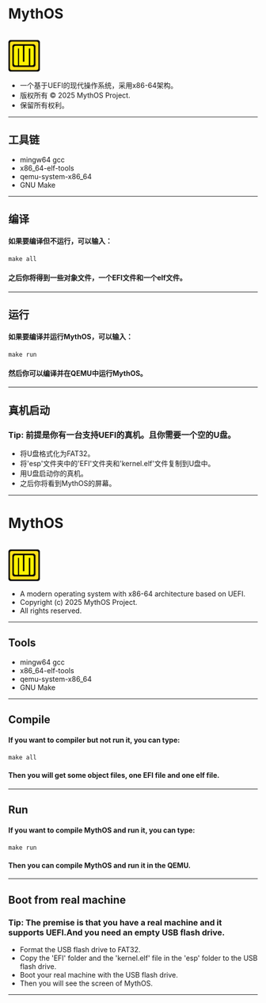 # MythOS
<br><img src="./materials/logo.png" width="64" height="64" alt="MythOS">
- 一个基于UEFI的现代操作系统，采用x86-64架构。
- 版权所有 © 2025 MythOS Project.
- 保留所有权利。
---
## 工具链
- mingw64 gcc
- x86_64-elf-tools
- qemu-system-x86_64
- GNU Make
---
## 编译
#### 如果要编译但不运行，可以输入：
```
make all
```
#### 之后你将得到一些对象文件，一个EFI文件和一个elf文件。
---
## 运行
#### 如果要编译并运行MythOS，可以输入：
```
make run
```
#### 然后你可以编译并在QEMU中运行MythOS。
---
## 真机启动
### Tip: 前提是你有一台支持UEFI的真机。且你需要一个空的U盘。
- 将U盘格式化为FAT32。
- 将'esp'文件夹中的'EFI'文件夹和'kernel.elf'文件复制到U盘中。
- 用U盘启动你的真机。
- 之后你将看到MythOS的屏幕。
---
# MythOS
<br><img src="./materials/logo.png" width="64" height="64" alt="MythOS">
- A modern operating system with x86-64 architecture based on UEFI.
- Copyright (c) 2025 MythOS Project.
- All rights reserved.
---
## Tools
- mingw64 gcc
- x86_64-elf-tools
- qemu-system-x86_64
- GNU Make
---
## Compile
#### If you want to compiler but not run it, you can type:
```
make all
```
#### Then you will get some object files, one EFI file and one elf file.
---
## Run
#### If you want to compile MythOS and run it, you can type:
```
make run
```
#### Then you can compile MythOS and run it in the QEMU.
---
## Boot from real machine
### Tip: The premise is that you have a real machine and it supports UEFI.And you need an empty USB flash drive.
- Format the USB flash drive to FAT32.
- Copy the 'EFI' folder and the 'kernel.elf' file in the 'esp' folder to the USB flash drive.
- Boot your real machine with the USB flash drive.
- Then you will see the screen of MythOS.
---
